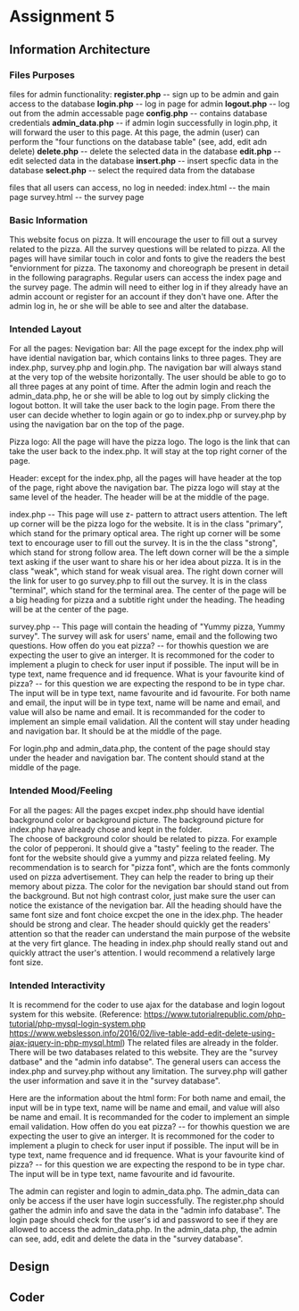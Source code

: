 # Assignment 5

## Information Architecture

### Files Purposes

files for admin functionality:
**register.php** -- sign up to be admin and gain access to the database
**login.php** -- log in page for admin
**logout.php** -- log out from the admin accessable page
**config.php** -- contains database credentials
**admin_data.php** -- if admin login successfully in login.php, it will forward the user to this page. At this page, the admin (user) can perform the "four functions on the database table" (see, add, edit adn delete)
**delete.php** -- delete the selected data in the database
**edit.php** -- edit selected data in the database
**insert.php** -- insert specfic data in the database
**select.php** -- select the required data from the database

files that all users can access, no log in needed:
index.html -- the main page
survey.html -- the survey page

### Basic Information

This website focus on pizza. It will encourage the user to fill out a survey related to the pizza. All the survey questions will be related to pizza. All the pages will have similar touch in color and fonts to give the readers the best "enviornment for pizza. The taxonomy and choreograph be present in detail in the following paragraphs. Regular users can access the index page and the survey page. The admin will need to either log in if they already have an admin account or register for an account if they don't have one. After the admin log in, he or she will be able to see and alter the database.

### Intended Layout

For all the pages:
Nevigation bar: All the page except for the index.php will have idential navigation bar, which contains links to three pages. They are index.php, survey.php and login.php. The navigation bar will always stand at the very top of the website horizontally. The user should be able to go to all three pages at any point of time. After the admin login and reach the admin_data.php, he or she will be able to log out by simply clicking the logout botton. It will take the user back to the login page. From there the user can decide whether to login again or go to index.php or survey.php by using the navigation bar on the top of the page.

Pizza logo: All the page will have the pizza logo. The logo is the link that can take the user back to the index.php. It will stay at the top right corner of the page.

Header: except for the index.php, all the pages will have header at the top of the page, right above the navigation bar. The pizza logo will stay at the same level of the header. The header will be at the middle of the page.

index.php -- This page will use z- pattern to attract users attention. The left up corner will be the pizza logo for the website. It is in the class "primary", which stand for the primary optical area. The right up corner will be some text to encourage user to fill out the survey. It is in the the class "strong", which stand for strong follow area. The left down corner will be the a simple text asking if the user want to share his or her idea about pizza. It is in the class "weak", which stand for weak visual area. The right down corner will the link for user to go survey.php to fill out the survey. It is in the class "terminal", which stand for the terminal area. The center of the page will be a big heading for pizza and a subtitle right under the heading. The heading will be at the center of the page.

survey.php -- This page will contain the heading of "Yummy pizza, Yummy survey". The survey will ask for users' name, email and the following two questions.
How offen do you eat pizza? -- for thowhis question we are expecting the user to give an interger. It is recommoned for the coder to implement a plugin to check for user input if possible. The input will be in type text, name frequence and id frequence.
What is your favourite kind of pizza? -- for this question we are expecting the respond to be in type char. The input will be in type text, name favourite and id favourite.
For both name and email, the input will be in type text, name will be name and email, and value will also be name and email. It is recommanded for the coder to implement an simple email validation.
All the content will stay under heading and navigation bar. It should be at the middle of the page.

For login.php and admin_data.php, the content of the page should stay under the header and navigation bar. The content should stand at the middle of the page.

### Intended Mood/Feeling

For all the pages:
All the pages excpet index.php should have idential background color or background picture. The background picture for index.php have already chose and kept in the folder.  
 The choose of background color should be related to pizza. For example the color of pepperoni. It should give a "tasty" feeling to the reader. The font for the website should give a yummy and pizza related feeling. My recommendation is to search for "pizza font", which are the fonts commonly used on pizza advertisement. They can help the reader to bring up their memory about pizza.
The color for the nevigation bar should stand out from the background. But not high contrast color, just make sure the user can notice the existance of the nevigation bar.
All the heading should have the same font size and font choice excpet the one in the idex.php. The header should be strong and clear. The header should quickly get the readers' attention so that the reader can understand the main purpose of the website at the very firt glance. The heading in index.php should really stand out and quickly attract the user's attention. I would recommend a relatively large font size.

### Intended Interactivity

It is recommend for the coder to use ajax for the database and login logout system for this website. (Reference: https://www.tutorialrepublic.com/php-tutorial/php-mysql-login-system.php https://www.webslesson.info/2016/02/live-table-add-edit-delete-using-ajax-jquery-in-php-mysql.html) The related files are already in the folder. There will be two databases related to this website. They are the "survey datbase" and the "admin info databse". The general users can access the index.php and survey.php without any limitation. The survey.php will gather the user information and save it in the "survey database".

Here are the information about the html form:
For both name and email, the input will be in type text, name will be name and email, and value will also be name and email. It is recommanded for the coder to implement an simple email validation.
How offen do you eat pizza? -- for thowhis question we are expecting the user to give an interger. It is recommoned for the coder to implement a plugin to check for user input if possible. The input will be in type text, name frequence and id frequence.
What is your favourite kind of pizza? -- for this question we are expecting the respond to be in type char. The input will be in type text, name favourite and id favourite.

The admin can register and login to admin_data.php. The admin_data can only be access if the user have login successfully. The register.php should gather the admin info and save the data in the "admin info database". The login page should check for the user's id and password to see if they are allowed to access the admin_data.php. In the admin_data.php, the admin can see, add, edit and delete the data in the "survey database".

## Design

## Coder
